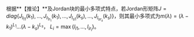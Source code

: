 根据**【推论】**及Jordan块的最小多项式特点，若Jordan形矩阵$J=diag\{ J_{l_{11}}(k_{1}),\dots,J_{l_{1r_{1}}}(k_{1}),\dots,J_{l_{s1}}(k_{s}),\dots,J_{l_{sr_{s}}}(k_{s}) \}$，则其最小多项式为$m(\lambda)=(\lambda-k_{1})^{L_{1}}\dots(\lambda-k_{s})^{L_{s}}$，
$L_i=\max \{l_{i1},...,l_{ir_i}\}$。